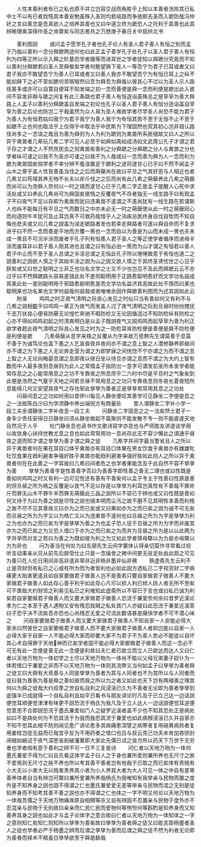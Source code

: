 <!-- { "loadSidebar": true } -->
　　人性本善利者有已之私也原不并立岂容交战而角胜乎上知以本善者洗除其已私中士不以有已者戕牿其本善安勉虽殊入圣则均若岐路而争驰即去圣而入蹠防哉冯仲好之言曰善念是吾真欲人之培养其善也又曰中道立终为蹠恐人之托利于其善也此其辨晰理奥深得作圣之肯綮矣与同志者共之万厯庚子春日关中屈拱北书









　　善利图説
　　或问孟子愿学孔子者也孔子论人有圣人君子善人有恒之别而孟子乃独以善利一念分舜蹠两途何也曰此正孟子善学孔子处孔子以圣人君子善人有恒列为四等正所以示入舜之阶基恐学者躐等而进耳世之学者徒知以舜蹠分究竟而不知以善利分舜蹠若曰圣人至舜极矣学者何敢望舜下圣人一等吾宁为君子已耳或者又曰君子我亦不敢望吾宁为善人已耳或者又曰善人我亦不敢望吾宁为有恒已耳上之纵不能如舜下之必不至如蹠何苦呶呶然曰吾为舜吾为舜哉以彼其心不过以为圣人示人路径甚多或亦可以自寛自便耳不知发端之初一念而善便是舜一念而利便是蹠岀此入彼间不容发非舜与蹠之间复有此三条路也君子善人有恒造诣虽殊总之是孶孶为善大舜路上人孟子以善利分舜蹠盖自发端之初论也孔子以圣人君子善人有恒分造诣盖自孶孶为善之后论也防岂二乎哉虽然为众人易为圣人难故学者尽学圣人尚恐不能为君子为善人为有恒若姑曰我宁为君子我宁为善人我宁为有恒其势不至于无恒不止不至于如蹠不止也何也取法乎上仅得乎中取法乎中民斯为下理固然也究其初心岂非错认路径尚多之一念误之哉且为善为舜则为人为利为蹠则为禽兽所系匪细故又曰人之所以异于禽兽者几希玩几希二字可见人必至于如舜如禹如成汤如文武周公孔子才谓之君子存之才谓之人不然庶民去之则禽兽矣善利之分舜蹠之分舜蹠之分人与禽兽之分也学者纵可诿之曰我不为圣亦可诿之曰我不为人哉或曰一念而善为舜为人一念而利为蹠为禽兽固矣倘学者不幸分辨不蚤误置足于蹠利之途将遂甘心已乎曰不然不闻孟子山木之章乎盖人性皆善虽当伐之之后而萌蘖尚在故曰平旦之气其好恶与人相近也者几希又曰苟得其养无物不长夫以斧斤伐之之后而尚有此几希之萌蘖养此几希之萌蘖而尚可以为尧舜人奈何以一时之错而遂甘心已乎几希二字正是孟子提醒人心死中求活处或又曰养此几希尚可为舜固矣彼牿之反覆夜气不存者独无一线生路乎曰有观孟子不曰夜气不足以存即为禽兽而犹曰违禽兽不逺谓之不逺尚犹有一线生路在若谓斯人也纵不能每日有平旦之气而数日之中亦未必无一时之萌蘖使从此一时之萌蘖囘心而向道则牛羊犹可及止耳岂真不可救药哉惜乎人之讳疾忌医终身自伐自牧而不知自悔也悲夫或又曰几希之説盖为误走蹠路者发也若幸走舜路者可遂以舜自命而不复求进乎曰不然一念而善是平地而方覆一篑也一念而自以为善是为山而未成一篑也夫未成一篑且不可况半涂而废者乎孔子列有恒善人君子圣人之等正使学者循序而进毋半涂而废耳非以君子善人阻其进也且谓之曰有恒必由一篑而为山才谓之有恒若以善人君子中止而不至于圣人总谓之半涂总谓之无恒此孔子所以惓惓致意于有恒也道二之説善利之説欲人慎之于其始半涂之説为山之説又欲人慎之于其终圣贤忧世之心见乎辞矣或又曰世之聪明之士非乏也功名文学之士又不少也岂见不及此而舜蹠云云不亦过乎曰不然舜蹠路头容易差错此处不差则聪明用于正路愈聪明愈好而文学功名益成其美此处一差则聪明用于邪路愈聪明愈差而文学功名益济其恶故此处不慎而曰某也聪明某也功名某也文学何益哉何益哉或者唯唯余因作舜蹠善利图而为述其説如此云
　　附录
　　鸡鸣之时正夜气清明之际良心发见之时似只当有善如何又有利不与几希之説相盭乎曰鸡鸣一章正为夜气而发盖人过了夜气清明之际到旦昼时纷纷搅扰千态万状良心便易防蔽无论惶忙奔驰不暇防检又无论因循混过不知防检纵有防检之心亦不得如鸡鸣初起之时清爽明白是以孟子既説夜气又説鸡鸣而起孶孶为善为利正欲学者趂此夜气清明之际良心发见之时为之一防检耳肯防检便是善便是舜不防检便是利便是蹠
　　几希萌蘖从息字来梏之反覆从为字来故万思黙先生谓莫善于息莫不善于为诚笃论也盖下愚之人乞哀昏夜并夜间亦不谓之息上智之人潜修静养即昼间亦不谓之为下愚之人无论奔走营为谓之为即梦寐之间恍惚不宁亦谓之为而不谓之息上智之人无论向晦晏息谓之息即夜以继日坐以待旦亦谓之息而不谓之为大约上智有数而中人最多夜则息昼则为此人之常情孟子指防岀一息字可谓发前圣所未发学者能常存息之之心能常用息之之功不专靠夜之所息庶乎二六时中尽是平旦时之气象矣到此便是浩然之气塞乎天地之间若旦昼不常用息之之功只专靠夜息则冬夜长夏夜短所息能得几何又安望其夜气之存也邪此孳孳为善者正是孳孳焉常用其息之之功处
　　问昼间息之之功如何用曰昔伊川每见人静坐便叹其善学可见静坐二字便是息之之一法故陈白沙曰为学须静中养出端倪方有商量处
　　昔人谓静坐二字补小学一段工夫余谓静坐二字补夜息一段工夫
　　问静坐二字固息之之一法矣然士君子一身多少责任安得日日静坐曰须从静坐做起不翕聚则不能发散不专一则不能直遂天地且然况于人乎
　　杜门静坐息也读书作文歌诗冩字亦息也与严师胜友讲道谈学用以收敛身心扶持世教尤息之息也如此常常用功一息尚存此志不容少懈此之谓通乎昼夜之道而知才谓之孳孳为善才谓之舜之徒
　　几希字并间字最当警省且人之所以异于禽兽者何在果在耳目口体乎禽兽亦有耳目口体果在男女饮食乎禽兽亦有雌雄牝牡饮食果在趋利避害争强好胜乎禽兽亦能趋利避害争强好胜如此则人之所以异于禽兽者何在在此善之一字耳故曰几希曰间者危之也学者果能念及于此自然不容不孳孳为善
　　孳孳为善善字是性善善字否曰为善善字即性善之善无二理也或曰性既是善如何鸡鸣之时又有利一边可见性还有善有不善矣何以孟子专主于性善曰性原是善的但旦昼之所为梏之反覆是以夜气不足以存是以孳孳为利耳岂真性有不善哉不罪斧斤而罪无山木不罪牛羊而罪无萌蘖此三品之説所以不容已于辨也或又曰性既是善如何又待于为曰为善之説是尽性之説也镜本明而尘汚之故不磨不见其明性本善而利梏之故不尽不见其善故又曰亦为之而已矣或又曰果如亦为之而已矣之説为诚不可无矣而旦昼之所为为字又以为梏亡又以为违禽兽不逺何也曰旦昼之所为为字是孳孳为利之为也亦为之而已矣为字是孳孳为善之为也孟子恐人惩于旦昼之所为为字而并废其亦为之而已矣之为又恐人借口于亦为之而已矣之为而并为旦昼之所为是以以此两为字并举而对言之若曰为善之为既如彼为利之为又如此学者慎毋槩以为为是亦毋槩以为为非也
　　问为善当在何处为曰东廓先生云间字要体认得亲切莫作寻常看过视听言动事亲从兄从前先后辞受仕止只是一念操舍之微中间更无驻足处由此观之可见为善只在人伦日用间非高非逺非卑非近非杨非墨非仙非佛
　　蔡虚斋先生云利不止是货财但有私已之心或有所为而为者皆利也必如此説方透私已二字视货财二字病痛更大贻害更逺且如自家要做君子做善人岂不是善若只要自家做君子做善人不要大家做君子做善人如此存心善乎利乎如此存心凡可以损人利已倾人防人者无所不至矣可不畏哉大约财货之利易见私已之利难知此虚斋所以不容已于言也或曰私已诚为利矣若自家要做君子做善人而又要大家做君子做善人恐流于兼爱奈何余曰昔罗近溪论孝为仁之本至于遇人遇物又安有残忍戕贼之私处其门人亦疑曰此恐流于兼爱近溪答曰子恐乎决不流矣吾亦恐也心尚残忍无爱之可流此数语甚是痛快学者不可不潜心味之
　　问自家要做君子做善人而又要大家做君子做善人不知自家一人安能必得大家余曰然彼世之自家要做君子做善人而不要大家做君子做善人者抑岂能以自家一人必得大家乎自家一人不能必得大家而却要大家不为君子不为善人势必不能徒以自坏其心术自得罪于天地神而已矣学者固不能必得大家都做君子做善人而这一念必不可无有此一念便是善无此一念便是利故曰夫仁者已欲立而立人已欲达而达人又曰仁者以天地万物为一体初学之士尽以天地万物为一体尚不能以父母兄弟妻子奴仆为一体若借口于兼爱之非而不以天地万物为一体则其流弊又当何如孟子曰孳孳为善者舜之徒又曰大舜有大焉善与人同是孳孳为善者为其与人同者也不为其所以与人同者而徒曰我为善我为善是舜之善如彼而我之所以为之者又如此也天下岂有两様善之理其何以为舜之徒哉大约叔季之世自私自利之风浸滛已久为不善者无论即为善者孳孳到底强半已成就得一个自私自利且如平日看书与朋友讲论时凡及于已立己达一边话説便觉耳顺便觉津津有味更不説恐流于杨氏为我凡及于立人达人一边话説便觉耳逆便觉意思不合即説恐流于墨氏兼爱如门人之疑罗近溪者盖不少也不知其恐处正是病处如曰不是病处何为不恐其流于为我而独恐其流于兼爱也如此病根浸滛已久并自家亦不知不觉耳此根不防则闻见愈广讲论愈多其病痛愈深譬之病寒者复用硝黄病热者复用姜桂岂徒无益而已哉宜乎反为不用药者之借口也吕与叔云克己功夫未肯加吝骄封闭缩如蜗试于夜气深思省剖破藩篱即大家此先儒已试之良方所以药天下万世于无穷者也学者倘有意于善利之辨不可一日不三复是诗
　　问仁者以天地万物为一体何墨氏兼爱不得为仁曰且先看这体字孟子曰人之于身也兼所爱则兼所养也无尺寸之肤不爱焉则无尺寸之肤不养也所以考其善不善者岂有他哉于已取之而已矣体有贵贱有小大无以小害大无以贱害贵养其小者为小人养其大者为大人可见一体之中自有差等善养体者自当有辨岂可槩曰兼所爱兼所养哉杨氏为我唯知有我举亲与民物而置之度外是不知养身之説也固不得谓之仁也墨氏兼爱爱无差等举亲与民物而混之无别是徒知养身而不知考其善不善之説也亦不得谓之仁也体之一字不明又何论以天地万物为一体哉吾儒之于天地万物痛痒原自相闗等杀又自有辨固不忍置亲与民物于度外亦不忍混亲与民物于无别故曰亲亲而仁民仁民而爱物何等恻怛何等斟酌是知养身而又知善养其身之説也如此才与孟子论体字之意合故曰仁者以天地万物为一体知体之一字之意则知仁矣知仁则知所以孳孳为善矣故曰孳孳为善者舜之徒又曰能言距杨墨者圣人之徒也学者必严于杨墨之辨而后谓之孳孳为善而后谓之舜之徒不然为利者无论即为善者而择术不精虽日孳孳欲至于舜曷繇哉
